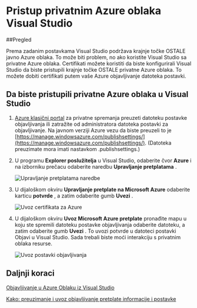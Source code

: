 <properties 
   pageTitle="Pristup privatnim Azure oblaka Visual Studio | Microsoft Azure"
   description="Saznajte kako pristupiti privatne oblaka resursima pomoću Visual Studio."
   services="visual-studio-online"
   documentationCenter="na"
   authors="TomArcher"
   manager="douge"
   editor="" />
<tags 
   ms.service="multiple"
   ms.devlang="dotnet"
   ms.topic="article"
   ms.tgt_pltfrm="na"
   ms.workload="multiple"
   ms.date="08/15/2016"
   ms.author="tarcher" />

# <a name="accessing-private-azure-clouds-with-visual-studio"></a>Pristup privatnim Azure oblaka Visual Studio

##<a name="overview"></a>Pregled

Prema zadanim postavkama Visual Studio podržava krajnje točke OSTALE javno Azure oblaka. To može biti problem, no ako koristite Visual Studio sa privatne Azure oblaka. Certifikati možete koristiti da biste konfigurirali Visual Studio da biste pristupili krajnje točke OSTALE privatne Azure oblaka. To možete dobiti certifikati putem vaše Azure objavljivanje datoteka postavki.

## <a name="to-access-a-private-azure-cloud-in-visual-studio"></a>Da biste pristupili privatne Azure oblaka u Visual Studio

1. [Azure klasični portal](http://go.microsoft.com/fwlink/?LinkID=213885) za privatne spremanja preuzeti datoteku postavke objavljivanja ili zatražite od administratora datoteka postavki za objavljivanje. Na javnom verziji Azure vezu da biste preuzeli to je [https://manage.windowsazure.com/publishsettings/](https://manage.windowsazure.com/publishsettings/). (Datoteka preuzimate mora imati nastavkom .publishsettings.)

1. U programu **Explorer poslužitelja** u Visual Studio, odaberite čvor **Azure** i na izborniku prečacu odaberite naredbu **Upravljanje pretplatama** .

    ![Upravljanje pretplatama naredbe](./media/vs-azure-tools-access-private-azure-clouds-with-visual-studio/IC790778.png)

1. U dijaloškom okviru **Upravljanje pretplate na Microsoft Azure** odaberite karticu **potvrde** , a zatim odaberite gumb **Uvezi** .

    ![Uvoz certifikata za Azure](./media/vs-azure-tools-access-private-azure-clouds-with-visual-studio/IC790779.png)

1. U dijaloškom okviru **Uvoz Microsoft Azure pretplate** pronađite mapu u koju ste spremili datoteku postavke objavljivanja odaberite datoteku, a zatim odaberite gumb **Uvezi** . To uvozi potvrde u datoteci postavki Objavi u Visual Studio. Sada trebali biste moći interakciju s privatnim oblaka resurse.

    ![Uvoz postavki objavljivanja](./media/vs-azure-tools-access-private-azure-clouds-with-visual-studio/IC790780.png)

## <a name="next-steps"></a>Daljnji koraci

[Objavljivanje u Azure Oblaku iz Visual Studio](https://msdn.microsoft.com/library/azure/ee460772.aspx)

[Kako: preuzimanje i uvoz objavljivanje pretplate informacije i postavke](https://msdn.microsoft.com/library/dn385850(v=nav.70).aspx)


